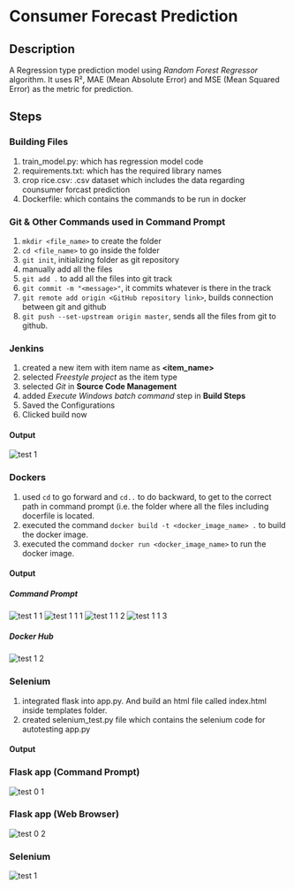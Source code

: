 # Consumer Forecast Prediction

## Description
A Regression type prediction model using *Random Forest Regressor* algorithm. It uses R², MAE (Mean Absolute Error) and MSE (Mean Squared Error) as the metric for prediction.

## Steps

### Building Files
1) train_model.py: which has regression model code
2) requirements.txt: which has the required library names
3) crop rice.csv: .csv dataset which includes the data regarding counsumer forcast prediction
4) Dockerfile: which contains the commands to be run in docker

### Git & Other Commands used in Command Prompt
1) `mkdir <file_name>` to create the folder
2) `cd <file_name>` to go inside the folder
3) `git init`, initializing folder as git repository
4) manually add all the files
5) `git add .` to add all the files into git track
6) `git commit -m "<message>"`, it commits whatever is there in the track
7) `git remote add origin <GitHub repository link>`, builds connection between git and github
8) `git push --set-upstream origin master`, sends all the files from git to github.


### Jenkins
1) created a new item with item name as **<item_name>**
2) selected *Freestyle project* as the item type
3) selected *Git* in **Source Code Management**
4) added *Execute Windows batch command* step in **Build Steps**
5) Saved the Configurations
6) Clicked build now

#### Output
  ![test 1](https://github.com/user-attachments/assets/ee896205-6fbf-4105-ab0a-e3b5969ac210)

### Dockers
1) used `cd` to go forward and `cd..` to do backward, to get to the correct path in command prompt (i.e. the folder where all the files including docerfile is located.
2) executed the command `docker build -t <docker_image_name> .` to build the docker image.
3) executed the command `docker run <docker_image_name>` to run the docker image.

#### Output
  ##### Command Prompt
  ![test 1 1](https://github.com/user-attachments/assets/77f56cf7-610b-4609-a3e5-2ffaec1c90f8)
  ![test 1 1 1](https://github.com/user-attachments/assets/8f8338be-1aca-4d59-a55a-a3879ecd0466)
  ![test 1 1 2](https://github.com/user-attachments/assets/dcce3b90-9774-407e-9826-a4a4de76f876)
  ![test 1 1 3](https://github.com/user-attachments/assets/d3615a52-0f2d-459b-846f-19a4ba21cc85)

  
  ##### Docker Hub
  ![test 1 2](https://github.com/user-attachments/assets/3335af03-867c-48cf-a58e-c70fa48d84e6)


### Selenium
1) integrated flask into app.py. And build an html file called index.html inside templates folder.
2) created selenium_test.py file which contains the selenium code for autotesting app.py

#### Output
  ### Flask app (Command Prompt)
  ![test 0 1](https://github.com/user-attachments/assets/75b060d7-06f3-4a39-9fda-781939519d69)


  ### Flask app (Web Browser)
  ![test 0 2](https://github.com/user-attachments/assets/34f6ec18-5520-412f-a77d-380d7731803a)


  ### Selenium 
  ![test 1](https://github.com/user-attachments/assets/068a30f5-98cc-48a7-9e57-b081b4573deb)

  

